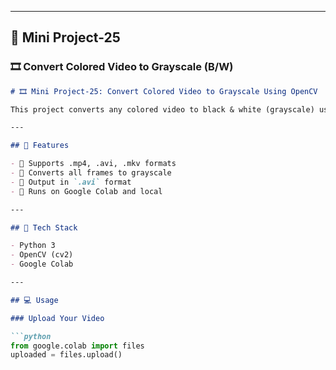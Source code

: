 
---

## 📁 Mini Project-25  
### 🎞️ Convert Colored Video to Grayscale (B/W)

```markdown
# 🎞️ Mini Project-25: Convert Colored Video to Grayscale Using OpenCV

This project converts any colored video to black & white (grayscale) using OpenCV. It's a great beginner project for learning how to process video frame-by-frame.

---

## 🎯 Features

- 🎥 Supports .mp4, .avi, .mkv formats
- 🔄 Converts all frames to grayscale
- 💾 Output in `.avi` format
- 🧩 Runs on Google Colab and local

---

## 🧰 Tech Stack

- Python 3
- OpenCV (cv2)
- Google Colab

---

## 💻 Usage

### Upload Your Video

```python
from google.colab import files
uploaded = files.upload()
